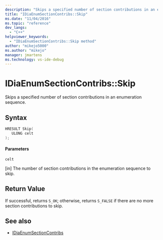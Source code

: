 ```yaml
---
description: "Skips a specified number of section contributions in an enumeration sequence."
title: "IDiaEnumSectionContribs::Skip"
ms.date: "11/04/2016"
ms.topic: "reference"
dev_langs:
  - "C++"
helpviewer_keywords:
  - "IDiaEnumSectionContribs::Skip method"
author: "mikejo5000"
ms.author: "mikejo"
manager: jmartens
ms.technology: vs-ide-debug
---
```

# IDiaEnumSectionContribs::Skip

Skips a specified number of section contributions in an enumeration sequence.

## Syntax

```C++
HRESULT Skip( 
   ULONG celt
);
```

#### Parameters
 `celt`

[in] The number of section contributions in the enumeration sequence to skip.

## Return Value
 If successful, returns `S_OK`; otherwise, returns `S_FALSE` if there are no more section contributions to skip.

## See also
- [IDiaEnumSectionContribs](../../debugger/debug-interface-access/idiaenumsectioncontribs.md)
